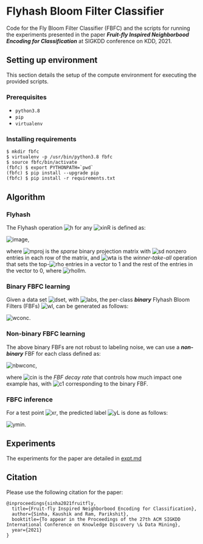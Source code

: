 # Flyhash Bloom Filter Classifier

Code for the Fly Bloom Filter Classifier (FBFC) and the scripts for running the experiments presented in the paper **_Fruit-fly Inspired Neighborbood Encoding for Classification_** at SIGKDD conference on KDD, 2021.


## Setting up environment

This section details the setup of the compute environment for executing the provided scripts.

### Prerequisites

- `python3.8`
- `pip`
- `virtualenv`

### Installing requirements

```
$ mkdir fbfc
$ virtualenv -p /usr/bin/python3.8 fbfc
$ source fbfc/bin/activate
(fbfc) $ export PYTHONPATH=`pwd`
(fbfc) $ pip install --upgrade pip
(fbfc) $ pip install -r requirements.txt
```

## Algorithm

### Flyhash

The Flyhash operation ![h](https://render.githubusercontent.com/render/math?math=h%3A%20%5Cmathbb%7BR%7D%5Ed%20%5Cto%20%5C%7B%200%2C%201%20%5C%7D%5Em) for any ![xinR](https://render.githubusercontent.com/render/math?math=x%20%5Cin%20%5Cmathbb%7BR%7D%5Ed) is defined as:

![image](https://render.githubusercontent.com/render/math?math=h(x)%20%3D%20%5CGamma_%5Crho(M_m%5Es%20x)),

where ![mproj](https://render.githubusercontent.com/render/math?math=M_m%5Es%20%5Cin%20%5C%7B0%2C%201%5C%7D%5E%7Bm%20%5Ctimes%20d%7D) is the _sparse_ binary projection matrix with ![sd](https://render.githubusercontent.com/render/math?math=s%20%5Cll%20d) nonzero entries in each row of the matrix, and ![wta](https://render.githubusercontent.com/render/math?math=%5CGamma_%7B%5Crho%7D%3A%20%5Cmathbb%7BR%7D%5Em%20%5Cto%20%5C%7B0%2C%201%5C%7D%5Em) is the _winner-take-all_ operation that sets the top-![rho](https://render.githubusercontent.com/render/math?math=%5Crho) entries in a vector to 1 and the rest of the entries in the vector to 0, where ![rhollm](https://render.githubusercontent.com/render/math?math=%5Crho%20%5Cll%20m).

### Binary FBFC learning

Given a data set ![dset](https://render.githubusercontent.com/render/math?math=S%20%3D%20%5C%7B(x_i%2C%20y_i)%5C%7D_%7Bi%3D1%7D%5En), with ![labs](https://render.githubusercontent.com/render/math?math=y_i%20%5Cin%20%5BL%5D), the per-class **_binary_** Flyhash Bloom Filters (FBFs) ![wl](https://render.githubusercontent.com/render/math?math=w_l%2C%20l%20%5Cin%20%5BL%5D), can be generated as follows:

![wconc](https://render.githubusercontent.com/render/math?math=w_l%20%3D%20%5Cbigwedge_%7B(x%2Cy)%20%5Cin%20S%3A%20y%20%3D%20l%7D%20%5Coverline%7B(h(x))%7D%20%3D%20%5Coverline%7B(%5Cbigvee_%7B(x%2Cy)%20%5Cin%20S%3A%20y%20%3D%20l%7D%20h(x))%7D).

### Non-binary FBFC learning

The above binary FBFs are not robust to labeling noise, we can use a **_non-binary_** FBF for each class defined as:

![nbwconc](https://render.githubusercontent.com/render/math?math=w_l%20%3D%20(1%20-%20c)%5E%7B%5Codot%20z_l%7D%2C%20z_l%20%3D%20%5Csum_%7B(x%2Cy)%20%5Cin%20S%3A%20y%20%3D%20l%7D%20h(x)),

where ![cin](https://render.githubusercontent.com/render/math?math=c%20%5Cin%20(0%2C%201)%20%5Ccup%20%5C%7B1%5C%7D) is the _FBF decay rate_ that controls how much impact one example has, with ![c1](https://render.githubusercontent.com/render/math?math=c%20%3D%201) corresponding to the binary FBF. 

### FBFC inference

For a test point ![xr](https://render.githubusercontent.com/render/math?math=x%20%5Cin%20%5Cmathbb%7BR%7D%5Ed), the predicted label ![yL](https://render.githubusercontent.com/render/math?math=%5Chat%7By%7D%20%5Cin%20%5BL%5D) is done as follows:

![ymin](https://render.githubusercontent.com/render/math?math=%5Chat%7By%7D%20%5Cgets%20%5Carg%20%5Cmin_%7Bl%20%5Cin%20%5BL%5D%7D%20w_l%5E%5Ctop%20h(x)).


## Experiments

The experiments for the paper are detailed in [expt.md](expt.md)

## Citation

Please use the following citation for the paper:
```
@inproceedings{sinha2021fruitfly,
  title={Fruit-fly Inspired Neighborbood Encoding for Classification},
  author={Sinha, Kaushik and Ram, Parikshit},
  booktitle={To appear in the Proceedings of the 27th ACM SIGKDD International Conference on Knowledge Discovery \& Data Mining},
  year={2021}
}
```
